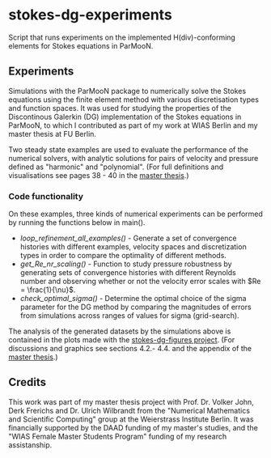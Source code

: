 # stokes-dg-experiments
Script that runs experiments on the implemented H(div)-conforming elements for Stokes equations in ParMooN.

## Experiments
Simulations with the ParMooN package to numerically solve the Stokes equations using the finite element method with various discretisation types
and function spaces. It was used for studying the properties of the Discontinous Galerkin (DG) implementation of the Stokes equations in ParMooN,
to which I contributed as part of my work at WIAS Berlin and my master thesis at FU Berlin.

 Two steady state examples are used to evaluate the performance of the numerical solvers, with analytic solutions for pairs of velocity and pressure 
 defined as "harmonic" and "polynomial". (For full definitions and visualisations see pages 38 - 40 in the [master thesis](https://github.com/cristina-v-melnic/stokes-dg-experiments/blob/main/Master_Thesis_signed.pdf).)

### Code functionality
On these examples, three kinds of numerical experiments can be performed by running the functions below in main().
- *loop_refinement_all_examples()* - Generate a set of convergence histories with different examples, velocity spaces and discretization
types in order to compare
  the optimality of different methods.
- *get_Re_nr_scaling()* - Function to study pressure robustness by generating sets of convergence histories with different Reynolds number 
and observing whether or not the velocity error scales with $Re = \frac{1}{\nu}$. 
- *check_optimal_sigma()* - Determine the optimal choice of the sigma parameter for the DG method by comparing the magnitudes of errors 
from simulations across ranges of values for sigma (grid-search). 

The analysis of the generated datasets by the simulations above is contained in the plots made with the [stokes-dg-figures project](https://github.com/cristina-v-melnic/stokes-dg-figures). 
(For discussions and graphics see sections 4.2.- 4.4. and the appendix of the [master thesis](https://github.com/cristina-v-melnic/stokes-dg-experiments/blob/main/Master_Thesis_signed.pdf).)

## Credits
This work was part of my master thesis project with Prof. Dr. Volker John, Derk Frerichs and Dr. Ulrich Wilbrandt from the
"Numerical Mathematics and Scientific Computing" group at the Weierstrass Institute Berlin. It was financially supported by
the DAAD funding of my master's studies, and the "WIAS Female Master Students Program" funding of my research assistanship.
